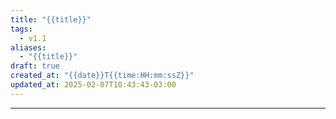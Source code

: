 ```yaml
---
title: "{{title}}"
tags:
  - v1.1
aliases:
  - "{{title}}"
draft: true
created_at: "{{date}}T{{time:HH:mm:ssZ}}"
updated_at: 2025-02-07T10:43:43-03:00
---
```



---

